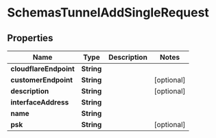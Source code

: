 # SchemasTunnelAddSingleRequest

## Properties
Name | Type | Description | Notes
------------ | ------------- | ------------- | -------------
**cloudflareEndpoint** | **String** |  | 
**customerEndpoint** | **String** |  |  [optional]
**description** | **String** |  |  [optional]
**interfaceAddress** | **String** |  | 
**name** | **String** |  | 
**psk** | **String** |  |  [optional]
